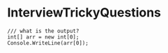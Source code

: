 # InterviewTrickyQuestions

    /// what is the output?
    int[] arr = new int[0];
    Console.WriteLine(arr[0]);
